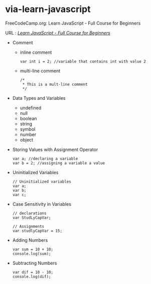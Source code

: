 # via-learn-javascript
FreeCodeCamp.org: Learn JavaScript - Full Course for Beginners

URL :  *[Learn JavaScript - Full Course for Beginners](https://www.youtube.com/watch?v=PkZNo7MFNFg&list=PLWKjhJtqVAbleDe3_ZA8h3AO2rXar-q2V&index=1)*

* Comment
    - inline comment
        ```
        var int i = 2; //variable that contains int with value 2
        ```
    - multi-line comment
        ```
        /*
         * This is a mult-line comment
         */
        ```

* Data Types and Variables
    - undefined
    - null
    - boolean
    - string
    - symbol
    - number
    - object

* Storing Values with Assignment Operator
    ```
    var a; //declaring a variable
    var b = 2; //assigning a variable a value
    ```

* Uninitialized Variables
    ```
    // Uninitialized variables
    var a;
    var b;
    var c;

    ```

* Case Sensitivity in Variables
    ```
    // declarations
    var StudLyCapVar;

    // Assignments
    var studlyCapVar = 15;
    ```
* Adding Numbers
    ```
    var sum = 10 + 10;
    console.log(sum);
    ```

* Subtracting Numbers
    ```
    var dif = 10 - 10;
    console.log(dif);
    ```


